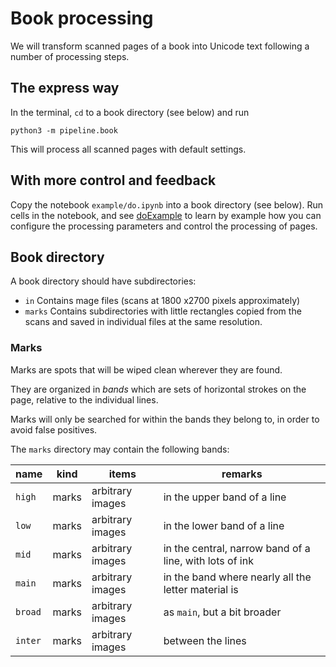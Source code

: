 # Book processing

We will transform scanned pages of a book into Unicode text
following a number of processing steps.

## The express way

In the terminal, `cd` to a book directory (see below) and run

```
python3 -m pipeline.book
```

This will process all scanned pages with default settings.

## With more control and feedback

Copy the notebook `example/do.ipynb` into a book directory (see below).
Run cells in the notebook, and see
[doExample](https://github.com/among/fusus/blob/master/example/doExample.ipynb)
to learn by example how you can configure the processing parameters
and control the processing of pages.

## Book directory

A book directory should have subdirectories:

*   `in`
    Contains mage files (scans at 1800 x2700 pixels approximately)
*   `marks`
    Contains subdirectories with little rectangles copied from the scans
    and saved in individual files at the same resolution.

### Marks

Marks are spots that will be wiped clean wherever they are found.

They are organized in *bands* which are sets of horizontal strokes on the page,
relative to the individual lines.

Marks will only be searched for within the bands they belong to, in order to
avoid false positives.

The `marks` directory may contain the following bands:

name | kind | items | remarks
--- | --- | --- | ---
`high` | marks | arbitrary images | in the upper band of a line
`low` | marks | arbitrary images | in the lower band of a line
`mid` | marks | arbitrary images | in the central, narrow band of a line, with lots of ink
`main` | marks | arbitrary images | in the band where nearly all the letter material is
`broad` | marks | arbitrary images | as `main`, but a bit broader
`inter` | marks | arbitrary images | between the lines
